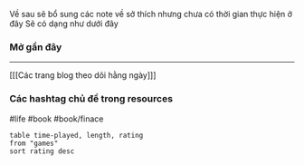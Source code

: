 

Về sau sẽ bổ sung các note về sở thích nhưng chưa có thời gian thực hiện ở đây 
Sẽ có dạng như dưới đây

### Mở gần đây 
---
[[[Các trang blog theo dõi hằng ngày]]]

### Các hashtag chủ đề trong resources
#life #book #book/finace


```dataview
table time-played, length, rating
from "games"
sort rating desc
```